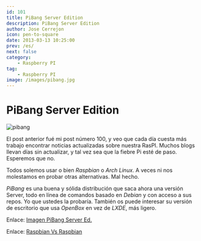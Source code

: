 ```yaml
---
id: 101
title: PiBang Server Edition
description: PiBang Server Edition
author: Jose Cerrejon
icon: pen-to-square
date: 2013-03-13 10:25:00
prev: /es/
next: false
category:
    - Raspberry PI
tag:
    - Raspberry PI
image: /images/pibang.jpg
---
```


# PiBang Server Edition

![pibang](/images/pibang.jpg)

El post anterior fué mi post número 100, y veo que cada día cuesta más trabajo encontrar noticias actualizadas sobre nuestra RasPI. Muchos blogs llevan días sin actualizar, y tal vez sea que la fiebre Pi esté de paso. Esperemos que no.

Todos solemos usar o bien _Raspbian_ o _Arch Linux_. A veces ni nos molestamos en probar otras alternativas. Mal hecho.

_PiBang_ es una buena y sólida distribución que saca ahora una versión Server, todo en línea de comandos basado en _Debian_ y con acceso a sus repos. Yo que ustedes la probaría. También os puede interesar su versión de escritorio que usa _OpenBox_ en vez de _LXDE_, más ligero.

Enlace: [Imagen PiBang Server Ed.](https://sourceforge.net/projects/pibang/files/pibang-server-20130312.img.zip/download)

Enlace: [Raspbian Vs Raspbian](https://pibanglinux.org/notes.html)
